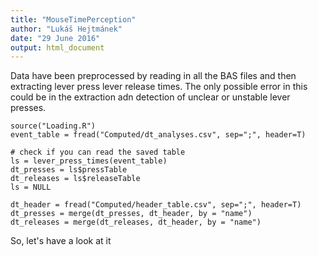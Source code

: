 ```yaml
---
title: "MouseTimePerception"
author: "Lukáš Hejtmánek"
date: "29 June 2016"
output: html_document
---
```

Data have been preprocessed by reading in all the BAS files and then extracting lever press lever release times. The only possible error in this could be in the extraction adn detection of unclear or unstable lever presses.

```{r, echo=FALSE}
source("Loading.R")
event_table = fread("Computed/dt_analyses.csv", sep=";", header=T)

# check if you can read the saved table
ls = lever_press_times(event_table)
dt_presses = ls$pressTable
dt_releases = ls$releaseTable
ls = NULL

dt_header = fread("Computed/header_table.csv", sep=";", header=T)
dt_presses = merge(dt_presses, dt_header, by = "name")
dt_releases = merge(dt_releases, dt_header, by = "name")
```

So, let's have a look at it

